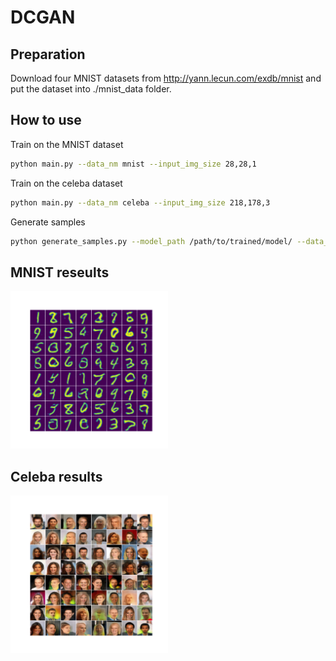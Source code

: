 # DCGAN

## Preparation
Download four MNIST datasets from http://yann.lecun.com/exdb/mnist and put the dataset into ./mnist_data folder.

## How to use
Train on the MNIST dataset
```sh
python main.py --data_nm mnist --input_img_size 28,28,1
```
Train on the celeba dataset
```sh
python main.py --data_nm celeba --input_img_size 218,178,3
```
Generate samples
```sh
python generate_samples.py --model_path /path/to/trained/model/ --data_nm mnist/celeba
```

## MNIST reseults
<img src="https://github.com/gyz0807-ai/DCGAN/blob/master/results/sample_epoch6.png" width="50%" height="50%">

## Celeba results
<img src="https://github.com/gyz0807-ai/DCGAN/blob/master/results/celeba_sample.png" width="50%" height="50%">
